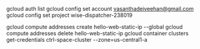 gcloud auth list
gcloud config set account vasanthadeiveehan@gmail.com
gcloud config set project wise-dispatcher-238019

gcloud compute addresses create hello-web-static-ip --global
gcloud compute addresses delete hello-web-static-ip
gcloud container clusters get-credentials ctrl-space-cluster --zone=us-central1-a
